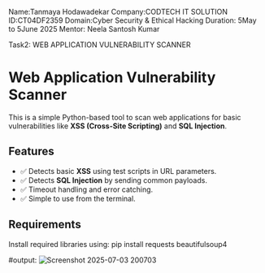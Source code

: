 Name:Tanmaya Hodawadekar
Company:CODTECH IT SOLUTION
ID:CT04DF2359
Domain:Cyber Security & Ethical Hacking 
Duration: 5May to 5June 2025
Mentor: Neela Santosh Kumar

Task2: WEB APPLICATION VULNERABILITY SCANNER
#  Web Application Vulnerability Scanner

This is a simple Python-based tool to scan web applications for basic vulnerabilities like **XSS (Cross-Site Scripting)** and **SQL Injection**.

##  Features

- ✅ Detects basic **XSS** using test scripts in URL parameters.
- ✅ Detects **SQL Injection** by sending common payloads.
- ✅ Timeout handling and error catching.
- ✅ Simple to use from the terminal.

##  Requirements

Install required libraries using:
pip install requests beautifulsoup4

#output:
![Screenshot 2025-07-03 200703](https://github.com/user-attachments/assets/6b194a7d-6fb9-4057-8294-663a7561b933)

